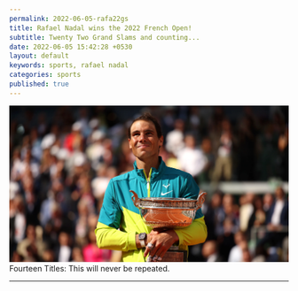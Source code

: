 ```yaml
---
permalink: 2022-06-05-rafa22gs
title: Rafael Nadal wins the 2022 French Open!
subtitle: Twenty Two Grand Slams and counting...
date: 2022-06-05 15:42:28 +0530
layout: default
keywords: sports, rafael nadal
categories: sports
published: true
---
```


<div class='figure'>
    <img src="/assets/images/220605.webp"/>
    <div class='caption'>
        <span class='caption-label'>Fourteen Titles: </span> This will never be repeated.
    </div>
</div>

---
